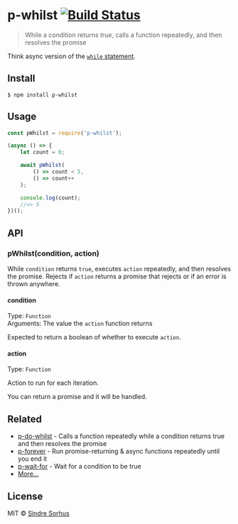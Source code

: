 # p-whilst [![Build Status](https://travis-ci.org/sindresorhus/p-whilst.svg?branch=master)](https://travis-ci.org/sindresorhus/p-whilst)

> While a condition returns true, calls a function repeatedly, and then resolves the promise

Think async version of the [`while` statement](https://developer.mozilla.org/en-US/docs/Web/JavaScript/Reference/Statements/while).


## Install

```
$ npm install p-whilst
```


## Usage

```js
const pWhilst = require('p-whilst');

(async () => {
	let count = 0;

	await pWhilst(
		() => count < 5,
		() => count++
	);

	console.log(count);
	//=> 5
})();
```


## API

### pWhilst(condition, action)

While `condition` returns `true`, executes `action` repeatedly, and then resolves the promise. Rejects if `action` returns a promise that rejects or if an error is thrown anywhere.

#### condition

Type: `Function`<br>
Arguments: The value the `action` function returns

Expected to return a boolean of whether to execute `action`.

#### action

Type: `Function`

Action to run for each iteration.

You can return a promise and it will be handled.


## Related

- [p-do-whilst](https://github.com/sindresorhus/p-do-whilst) - Calls a function repeatedly while a condition returns true and then resolves the promise
- [p-forever](https://github.com/sindresorhus/p-forever) - Run promise-returning & async functions repeatedly until you end it
- [p-wait-for](https://github.com/sindresorhus/p-wait-for) - Wait for a condition to be true
- [More…](https://github.com/sindresorhus/promise-fun)


## License

MIT © [Sindre Sorhus](https://sindresorhus.com)
